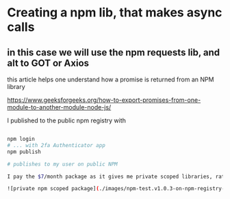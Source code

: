 # Creating a npm lib, that makes async calls

## in this case we will use the npm requests lib, and alt to GOT or Axios

this article helps one understand how a promise is returned from an NPM library

https://www.geeksforgeeks.org/how-to-export-promises-from-one-module-to-another-module-node-js/

I published to the public npm registry with

```bash

npm login
# ... with 2fa Authenticator app
npm publish

# publishes to my user on public NPM

I pay the $7/month package as it gives me private scoped libraries, rather than just public

![private npm scoped package](./images/npm-test.v1.0.3-on-npm-registry-private.png)
```
